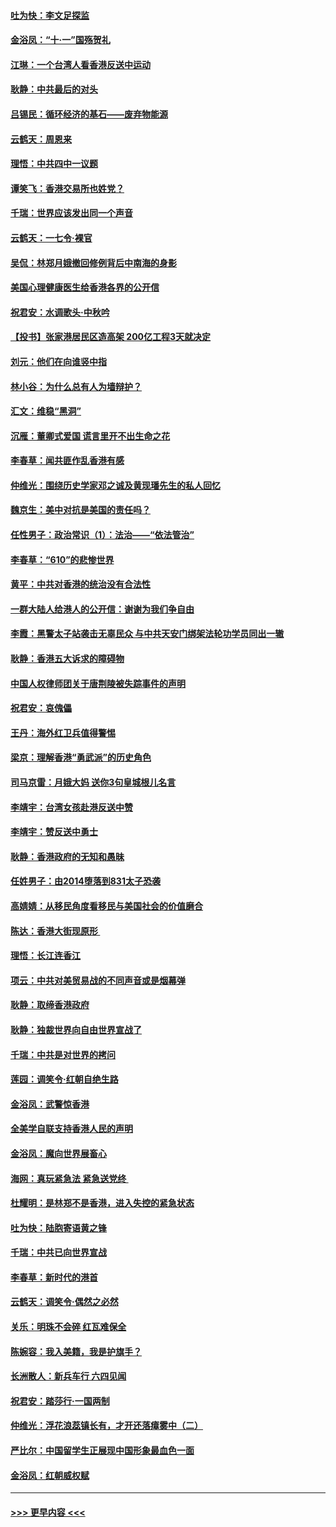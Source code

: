 #### [吐为快：李文足探监](../pages/nsc993/n11509622.md?t=09091844) 
#### [金浴凤：“十‧一”国殇贺礼](../pages/nsc993/n11509593.md?t=09091844) 
#### [江琳：一个台湾人看香港反送中运动](../pages/nsc993/n11509211.md?t=09091844) 
#### [耿静：中共最后的对头](../pages/nsc993/n11508308.md?t=09091844) 
#### [吕锡民：循环经济的基石——废弃物能源](../pages/nsc993/n11508212.md?t=09091844) 
#### [云鹤天：周恩来](../pages/nsc993/n11508055.md?t=09091844) 
#### [理悟：中共四中一议题](../pages/nsc993/n11507782.md?t=09091844) 
#### [谭笑飞：香港交易所也姓党？](../pages/nsc993/n11507753.md?t=09091844) 
#### [千瑞：世界应该发出同一个声音](../pages/nsc993/n11507290.md?t=09091844) 
#### [云鹤天：一七令‧裸官](../pages/nsc993/n11507177.md?t=09091844) 
#### [吴侃：林郑月娥撤回修例背后中南海的身影](../pages/nsc993/n11506876.md?t=09091844) 
#### [美国心理健康医生给香港各界的公开信](../pages/nsc993/n11506809.md?t=09091844) 
#### [祝君安：水调歌头‧中秋吟](../pages/nsc993/n11506758.md?t=09091844) 
#### [【投书】张家港居民区造高架 200亿工程3天就决定](../pages/nsc993/n11506682.md?t=09091844) 
#### [刘元：他们在向谁竖中指](../pages/nsc993/n11505384.md?t=09091844) 
#### [林小谷：为什么总有人为墙辩护？](../pages/nsc993/n11505226.md?t=09091844) 
#### [汇文：维稳“黑洞”](../pages/nsc993/n11504347.md?t=09091844) 
#### [沉雁：董卿式爱国 谎言里开不出生命之花](../pages/nsc993/n11503215.md?t=09091844) 
#### [李春草：闻共匪作乱香港有感](../pages/nsc993/n11503072.md?t=09091844) 
#### [仲维光：围绕历史学家邓之诚及黄现璠先生的私人回忆](../pages/nsc993/n11501330.md?t=09091844) 
#### [魏京生：美中对抗是美国的责任吗？](../pages/nsc993/n11500723.md?t=09091844) 
#### [任性男子：政治常识（1）：法治——“依法管治”](../pages/nsc993/n11500791.md?t=09091844) 
#### [李春草：“610”的悲惨世界](../pages/nsc993/n11501141.md?t=09091844) 
#### [黄平：中共对香港的统治没有合法性](../pages/nsc993/n11499473.md?t=09091844) 
#### [一群大陆人给港人的公开信：谢谢为我们争自由](../pages/nsc993/n11500402.md?t=09091844) 
#### [李霞：黑警太子站袭击无辜民众 与中共天安门绑架法轮功学员同出一辙](../pages/nsc993/n11499805.md?t=09091844) 
#### [耿静：香港五大诉求的障碍物](../pages/nsc993/n11497578.md?t=09091844) 
#### [中国人权律师团关于唐荆陵被失踪事件的声明](../pages/nsc993/n11500014.md?t=09091844) 
#### [祝君安：哀傀儡](../pages/nsc993/n11499776.md?t=09091844) 
#### [王丹：海外红卫兵值得警惕](../pages/nsc993/n11498138.md?t=09091844) 
#### [梁京：理解香港“勇武派”的历史角色](../pages/nsc993/n11498006.md?t=09091844) 
#### [司马京雷：月娥大妈  送你3句皇城根儿名言](../pages/nsc993/n11497885.md?t=09091844) 
#### [李靖宇：台湾女孩赴港反送中赞](../pages/nsc993/n11497721.md?t=09091844) 
#### [李靖宇：赞反送中勇士](../pages/nsc993/n11497452.md?t=09091844) 
#### [耿静：香港政府的无知和愚昧](../pages/nsc993/n11494238.md?t=09091844) 
#### [任姓男子：由2014堕落到831太子恐袭](../pages/nsc993/n11496683.md?t=09091844) 
#### [高婧婧：从移民角度看移民与美国社会的价值磨合](../pages/nsc993/n11495757.md?t=09091844) 
#### [陈达：香港大街现原形 ](../pages/nsc993/n11495441.md?t=09091844) 
#### [理悟：长江连香江](../pages/nsc993/n11495377.md?t=09091844) 
#### [项云：中共对美贸易战的不同声音或是烟幕弹](../pages/nsc993/n11494929.md?t=09091844) 
#### [耿静：取缔香港政府](../pages/nsc993/n11494218.md?t=09091844) 
#### [耿静：独裁世界向自由世界宣战了](../pages/nsc993/n11494190.md?t=09091844) 
#### [千瑞：中共是对世界的拷问](../pages/nsc993/n11493021.md?t=09091844) 
#### [莲园：调笑令‧红朝自绝生路](../pages/nsc993/n11493011.md?t=09091844) 
#### [金浴凤：武警惊香港](../pages/nsc993/n11492994.md?t=09091844) 
#### [全美学自联支持香港人民的声明](../pages/nsc993/n11492630.md?t=09091844) 
#### [金浴凤：魔向世界展畜心](../pages/nsc993/n11492599.md?t=09091844) 
#### [海网：真玩紧急法 紧急送党终 ](../pages/nsc993/n11492535.md?t=09091844) 
#### [杜耀明：是林郑不是香港，进入失控的紧急状态](../pages/nsc993/n11491420.md?t=09091844) 
#### [吐为快：陆胞寄语黄之锋](../pages/nsc993/n11491117.md?t=09091844) 
#### [千瑞：中共已向世界宣战](../pages/nsc993/n11490123.md?t=09091844) 
#### [李春草：新时代的港首](../pages/nsc993/n11489864.md?t=09091844) 
#### [云鹤天：调笑令·偶然之必然](../pages/nsc993/n11489701.md?t=09091844) 
#### [关乐：明珠不会碎 红瓦难保全](../pages/nsc993/n11489647.md?t=09091844) 
#### [陈婉容：我入美籍，我是护旗手？](../pages/nsc993/n11487908.md?t=09091844) 
#### [长洲散人：新兵车行 六四见闻](../pages/nsc993/n11487729.md?t=09091844) 
#### [祝君安：踏莎行‧一国两制](../pages/nsc993/n11487699.md?t=09091844) 
#### [仲维光：浮花浪蕊镇长有，才开还落瘴雾中（二）](../pages/nsc993/n11483286.md?t=09091844) 
#### [严比尔：中国留学生正展现中国形象最血色一面](../pages/nsc993/n11485145.md?t=09091844) 
#### [金浴凤：红朝威权赋](../pages/nsc993/n11485191.md?t=09091844) 

----
#### [ >>> 更早内容 <<< ](../indexes/nsc993-earlier.md)
